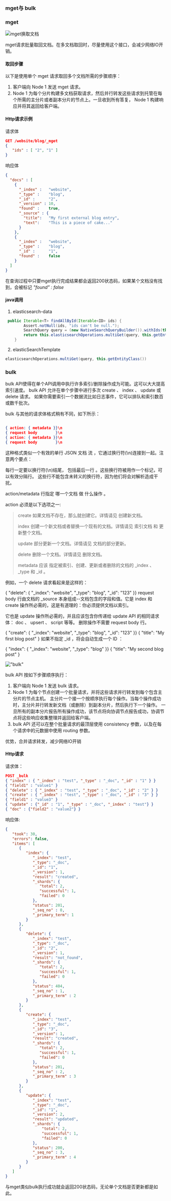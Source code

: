 ### mget与 bulk

### mget

![mget换取文档](https://www.elastic.co/guide/cn/elasticsearch/guide/cn/images/elas_0405.png)

mget请求批量取回文档。在多文档取回时，尽量使用这个接口，会减少网络IO开销。

#### 取回步骤


以下是使用单个 mget 请求取回多个文档所需的步骤顺序：

1. 客户端向 Node 1 发送 mget 请求。
2. Node 1 为每个分片构建多文档获取请求，然后并行转发这些请求到托管在每个所需的主分片或者副本分片的节点上。一旦收到所有答复， Node 1 构建响应并将其返回给客户端。

#### Http请求示例

请求体
```json
GET /website/blog/_mget
{
   "ids" : [ "2", "1" ]
}
```

响应体
```json
{
  "docs" : [
    {
      "_index" :   "website",
      "_type" :    "blog",
      "_id" :      "2",
      "_version" : 10,
      "found" :    true,
      "_source" : {
        "title":   "My first external blog entry",
        "text":    "This is a piece of cake..."
      }
    },
    {
      "_index" :   "website",
      "_type" :    "blog",
      "_id" :      "1",
      "found" :    false  
    }
  ]
}
```
在查询过程中只要mget执行完成结果都会返回200状态码，如果某个文档没有找到，会被标记 *"found" :    false*  

#### java调用

1. elasticsearch-data 
```java
 public Iterable<T> findAllById(Iterable<ID> ids) {
        Assert.notNull(ids, "ids can't be null.");
        SearchQuery query = (new NativeSearchQueryBuilder()).withIds(this.stringIdsRepresentation(ids)).build();
        return this.elasticsearchOperations.multiGet(query, this.getEntityClass());
    }
```
2. elasticSearchTemplate
```java
elasticsearchOperations.multiGet(query, this.getEntityClass())
```

### bulk

bulk API使得在单个API调用中执行许多索引/删除操作成为可能。这可以大大提高索引速度。
bulk API 允许在单个步骤中进行多次 create 、 index 、 update 或 delete 请求。 如果你需要索引一个数据流比如日志事件，它可以排队和索引数百或数千批次。

bulk 与其他的请求体格式稍有不同，如下所示：
```json

{ action: { metadata }}\n
{ request body        }\n
{ action: { metadata }}\n
{ request body        }\n
```
这种格式类似一个有效的单行 JSON 文档 流 ，它通过换行符(\n)连接到一起。注意两个要点：

每行一定要以换行符(\n)结尾， 包括最后一行 。这些换行符被用作一个标记，可以有效分隔行。
这些行不能包含未转义的换行符，因为他们将会对解析造成干扰。

action/metadata 行指定 哪一个文档 做 什么操作 。

action 必须是以下选项之一:
>
> create
> 如果文档不存在，那么就创建它。详情请见 创建新文档。
>
> index
> 创建一个新文档或者替换一个现有的文档。详情请见 索引文档 和 更新整个文档。
>
> update
> 部分更新一个文档。详情请见 文档的部分更新。
>
> delete
> 删除一个文档。详情请见 删除文档。
>
> metadata 应该 指定被索引、创建、更新或者删除的文档的 _index 、 _type 和 _id 。

例如，一个 delete 请求看起来是这样的：

{ "delete": { "_index": "website", "_type": "blog", "_id": "123" }}
request body 行由文档的 _source 本身组成--文档包含的字段和值。它是 index 和 create 操作所必需的，这是有道理的：你必须提供文档以索引。

它也是 update 操作所必需的，并且应该包含你传递给 update API 的相同请求体： doc 、 upsert 、 script 等等。 删除操作不需要 request body 行。

{ "create":  { "_index": "website", "_type": "blog", "_id": "123" }}
{ "title":    "My first blog post" }
如果不指定 _id ，将会自动生成一个 ID ：

{ "index": { "_index": "website", "_type": "blog" }}
{ "title":    "My second blog post" }


!["bulk"](https://www.elastic.co/guide/cn/elasticsearch/guide/cn/images/elas_0406.png)

bulk API 按如下步骤顺序执行：

1. 客户端向 Node 1 发送 bulk 请求。
2. Node 1 为每个节点创建一个批量请求，并将这些请求并行转发到每个包含主分片的节点主机。
主分片一个接一个按顺序执行每个操作。当每个操作成功时，主分片并行转发新文档（或删除）到副本分片，然后执行下一个操作。 一旦所有的副本分片报告所有操作成功，该节点将向协调节点报告成功，协调节点将这些响应收集整理并返回给客户端。
3. bulk API 还可以在整个批量请求的最顶层使用 consistency 参数，以及在每个请求中的元数据中使用 routing 参数。

优势，合并请求转发，减少网络IO开销

#### Http请求

请求体：

```json
POST _bulk
{ "index" : { "_index" : "test", "_type" : "_doc", "_id" : "1" } }
{ "field1" : "value1" }
{ "delete" : { "_index" : "test", "_type" : "_doc", "_id" : "2" } }
{ "create" : { "_index" : "test", "_type" : "_doc", "_id" : "3" } }
{ "field1" : "value3" }
{ "update" : {"_id" : "1", "_type" : "_doc", "_index" : "test"} }
{ "doc" : {"field2" : "value2"} }
```

响应体:

```json
{
   "took": 30,
   "errors": false,
   "items": [
      {
         "index": {
            "_index": "test",
            "_type": "_doc",
            "_id": "1",
            "_version": 1,
            "result": "created",
            "_shards": {
               "total": 2,
               "successful": 1,
               "failed": 0
            },
            "status": 201,
            "_seq_no" : 0,
            "_primary_term": 1
         }
      },
      {
         "delete": {
            "_index": "test",
            "_type": "_doc",
            "_id": "2",
            "_version": 1,
            "result": "not_found",
            "_shards": {
               "total": 2,
               "successful": 1,
               "failed": 0
            },
            "status": 404,
            "_seq_no" : 1,
            "_primary_term" : 2
         }
      },
      {
         "create": {
            "_index": "test",
            "_type": "_doc",
            "_id": "3",
            "_version": 1,
            "result": "created",
            "_shards": {
               "total": 2,
               "successful": 1,
               "failed": 0
            },
            "status": 201,
            "_seq_no" : 2,
            "_primary_term" : 3
         }
      },
      {
         "update": {
            "_index": "test",
            "_type": "_doc",
            "_id": "1",
            "_version": 2,
            "result": "updated",
            "_shards": {
                "total": 2,
                "successful": 1,
                "failed": 0
            },
            "status": 200,
            "_seq_no" : 3,
            "_primary_term" : 4
         }
      }
   ]
}
```

与mget类似bulk执行成功就会返回200状态码，无论单个文档是否更新都是如此。